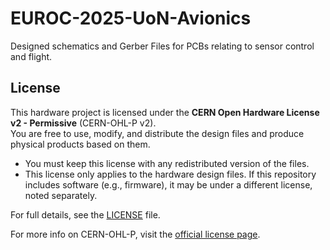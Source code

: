 # EUROC-2025-UoN-Avionics
Designed schematics and Gerber Files for PCBs relating to sensor control and flight.

## License

This hardware project is licensed under the **CERN Open Hardware License v2 - Permissive** (CERN-OHL-P v2).  
You are free to use, modify, and distribute the design files and produce physical products based on them.

- You must keep this license with any redistributed version of the files.
- This license only applies to the hardware design files. If this repository includes software (e.g., firmware), it may be under a different license, noted separately.

For full details, see the [LICENSE](./LICENSE) file.

For more info on CERN-OHL-P, visit the [official license page](https://ohwr.org/cern_ohl_p_v2.txt).
